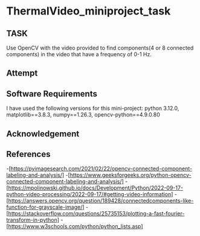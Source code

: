 # ThermalVideo_miniproject_task
## TASK
Use OpenCV with the video provided to find components(4 or 8 connected components) in the video that have a frequency of 0-1 Hz. 
## Attempt
## Software Requirements
I have used the following versions for this mini-project: python 3.12.0, matplotlib==3.8.3, numpy==1.26.3, opencv-python==4.9.0.80
## Acknowledgement
## References
-[https://pyimagesearch.com/2021/02/22/opencv-connected-component-labeling-and-analysis/]
-[https://www.geeksforgeeks.org/python-opencv-connected-component-labeling-and-analysis/]
-[https://mpolinowski.github.io/docs/Development/Python/2022-09-17-python-video-processing/2022-09-17/#getting-video-information]
-[https://answers.opencv.org/question/189428/connectedcomponents-like-function-for-grayscale-image/]
-[https://stackoverflow.com/questions/25735153/plotting-a-fast-fourier-transform-in-python]
-[https://www.w3schools.com/python/python_lists.asp]
